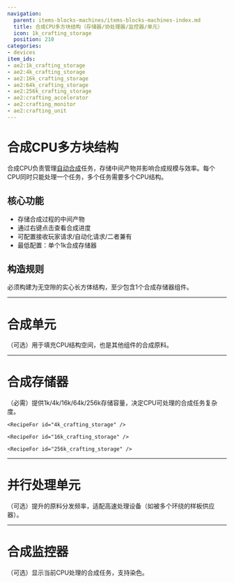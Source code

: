 ```yaml
---
navigation:
  parent: items-blocks-machines/items-blocks-machines-index.md
  title: 合成CPU多方块结构（存储器/协处理器/监控器/单元）
  icon: 1k_crafting_storage
  position: 210
categories:
- devices
item_ids:
- ae2:1k_crafting_storage
- ae2:4k_crafting_storage
- ae2:16k_crafting_storage
- ae2:64k_crafting_storage
- ae2:256k_crafting_storage
- ae2:crafting_accelerator
- ae2:crafting_monitor
- ae2:crafting_unit
---
```


# 合成CPU多方块结构

<GameScene zoom="4" background="transparent">
  <ImportStructure src="../assets/assemblies/crafting_cpus.snbt" />
  <IsometricCamera yaw="195" pitch="30" />
</GameScene>

<Row>
  <BlockImage id="1k_crafting_storage" scale="4" />

  <BlockImage id="crafting_accelerator" scale="4" />

  <BlockImage id="crafting_monitor" scale="4" />

  <BlockImage id="crafting_unit" scale="4" />
</Row>

合成CPU负责管理[自动合成](../ae2-mechanics/autocrafting.md)任务，存储中间产物并影响合成规模与效率。每个CPU同时只能处理一个任务，多个任务需要多个CPU结构。

## 核心功能

* 存储合成过程的中间产物
* 通过右键点击查看合成进度
* 可配置接收玩家请求/自动化请求/二者兼有
* 最低配置：单个1k合成存储器

## 构造规则

必须构建为无空隙的实心长方体结构，至少包含1个合成存储器组件。

---

# 合成单元

<BlockImage id="crafting_unit" scale="4" />

（可选）用于填充CPU结构空间，也是其他组件的合成原料。

<RecipeFor id="crafting_unit" />

---

# 合成存储器

<Row>
  <BlockImage id="1k_crafting_storage" scale="4" />

  <BlockImage id="4k_crafting_storage" scale="4" />

  <BlockImage id="16k_crafting_storage" scale="4" />

  <BlockImage id="64k_crafting_storage" scale="4" />

  <BlockImage id="256k_crafting_storage" scale="4" />
</Row>

（必需）提供1k/4k/16k/64k/256k存储容量，决定CPU可处理的合成任务复杂度。

<Column>
  <Row>
    <RecipeFor id="1k_crafting_storage" />

    <RecipeFor id="4k_crafting_storage" />

    <RecipeFor id="16k_crafting_storage" />
  </Row>

  <Row>
    <RecipeFor id="64k_crafting_storage" />

    <RecipeFor id="256k_crafting_storage" />
  </Row>
</Column>

---

# 并行处理单元

<BlockImage id="crafting_accelerator" scale="4" />

（可选）提升<ItemLink id="pattern_provider" />的原料分发频率，适配高速处理设备（如被多个<ItemLink id="molecular_assembler" />环绕的样板供应器）。

<RecipeFor id="crafting_accelerator" />

---

# 合成监控器

<BlockImage id="crafting_monitor" scale="4" />

（可选）显示当前CPU处理的合成任务，支持<ItemLink id="color_applicator" />染色。

<RecipeFor id="crafting_monitor" />